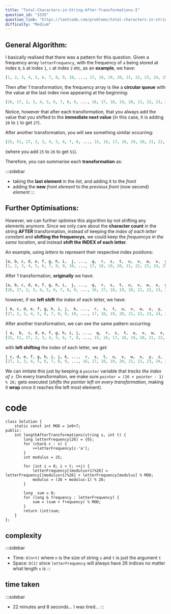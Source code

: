 ```yaml
---
title: "Total-Characters-in-String-After-Transformations-I"
question_id: "3335"
question_link: "https://leetcode.com/problems/total-characters-in-string-after-transformations-i/"
difficulty: "Medium"
---
```


## General Algorithm<span>:</span>

I basically realised that there was a pattern for this question. Given a frequency array `letterFrequency`,
with the frequency of `a` being stored at index `0`, `b` at index `1`, `c` at index `2` etc, as an **example**, we have:

```python
[1, 2, 3, 4, 5, 6, 7, 8, 9, 10, ..., 17, 18, 19, 20, 21, 22, 23, 24, 25, 26]
```

Then after 1 transformation, the frequency array is like a **circular queue** with the value at the last index now appearing at the beginning:
```python
[26, 27, 2, 3, 4, 5, 6, 7, 8, 9, ..., 16, 17, 18, 19, 20, 21, 22, 23, 24, 25]
```
Notice, however that after each transformation, that you always add the value that you shifted to the **immediate next value**
(in this case, it is adding `26` to `1` to get `27`).

After another transformation, you will see something similar occurring:
```python
[25, 51, 27, 2, 3, 4, 5, 6, 7, 8, ..., 15, 16, 17, 18, 19, 20, 21, 22, 23, 24]
```
(where you add `25` to `26` to get `51`).

Therefore, you can summarise each **transformation** as:

:::sidebar
- taking the **last element** in the *list*, and adding it to the *front*
- adding the **new** *front element* to the *previous front* (now second) *element*
:::

## Further Optimisations<span>:</span>

However, we can further optimise this algorithm by not shifting any elements anymore.
Since we only care about the **character count** in the string **AFTER** transformation,
instead of keeping the *index of each letter constant* and **shifting the frequencys**, 
we could keep the *frequencys in the same location*, and instead **shift the INDEX of each letter**.

An example, using *letters* to represent their respective index positions:
```python
[a, b, c, d, e, f, g, h, i,  j, ...,  q,  r,  s,  t,  u,  v,  w,  x,  y,  z]
[1, 2, 3, 4, 5, 6, 7, 8, 9, 10, ..., 17, 18, 19, 20, 21, 22, 23, 24, 25, 26]
```

After 1 transformation, **originally** we have:
```python
[a, b, c, d, e, f, g, h, i,  j, ...,  q,  r,  s,  t,  u,  v,  w,  x,  y,  z]
[26, 27, 2, 3, 4, 5, 6, 7, 8, 9, ..., 16, 17, 18, 19, 20, 21, 22, 23, 24, 25]
```
however, if we **left shift** the index of each letter, we have:
```python
[ b, c, d, e, f, g, h, i, j,  k, ...,  r,  s,  t,  u,  v,  w,  x,  y,  z,  a]
[27, 2, 3, 4, 5, 6, 7, 8, 9, 10, ..., 17, 18, 19, 20, 21, 22, 23, 24, 25, 26]
```

After another transformation, we can see the same pattern occurring:
```python
[ a,  b,  c, d, e, f, g, h, i, j, ...,  q,  r,  s,  t,  u,  v,  w,  x,  y,  z]
[25, 51, 27, 2, 3, 4, 5, 6, 7, 8, ..., 15, 16, 17, 18, 19, 20, 21, 22, 23, 24]
```
with **left shifting** the index of each letter, we get:
```python
[ c, d, e, f, g, h, i, j, k, ...,  r,  s,  t,  u,  v,  w,  x,  y,  z,  a,  b]
[27, 2, 3, 4, 5, 6, 7, 8, 9, ..., 16, 17, 18, 19, 20, 21, 22, 23, 24, 25, 51]
```

We can imitate this just by keeping a `pointer` variable that *tracks the index of `z`*.
On every transformation, we make sure `pointer = (26 + pointer - 1) % 26;` gets executed
(*shifts the pointer left on every transformation*, making it **wrap** once it reaches the left most element).

# cod<span>e</span>

```{.cpp}
class Solution {
    static const int MOD = 1e9+7;
public:
    int lengthAfterTransformations(string s, int t) {
        long letterFrequency[26] = {0};
        for (char& c : s) {
            ++letterFrequency[c-'a'];
        }
        int modulus = 25;

        for (int i = 0; i < t; ++i) {
            letterFrequency[(modulus+1)%26] = letterFrequency[(modulus+1)%26] + letterFrequency[modulus] % MOD;
            modulus = (26 + modulus-1) % 26;
        }

        long  sum = 0;
        for (long & frequency : letterFrequency) {
            sum = (sum + frequency) % MOD;
        }
        return (int)sum;
    }
};
```

## complexit<span>y</span>

:::sidebar
- Time: `O(n+t)` where `n` is the size of string `s` and `t` is just the argument `t` 
- Space: `O(1)` since `letterFrequency` will always have 26 indices no matter what length `s` is
:::

## time take<span>n</span>

:::sidebar
- 22 minutes and 8 seconds... I was tired...
:::
